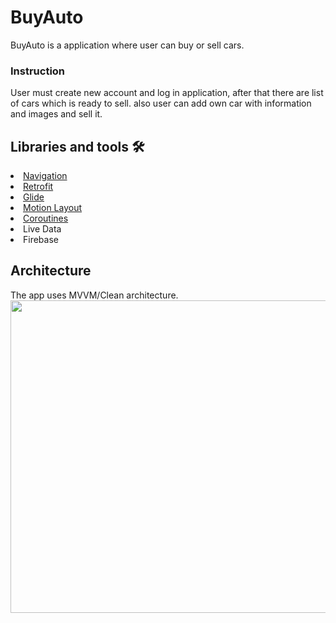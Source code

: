 # BuyAuto
BuyAuto is a application where user can buy or sell cars.


### Instruction 
User must create new account and log in application, after that there are list of cars which is ready to sell. also user can add own car with information and images and sell it.
## Libraries and tools 🛠

<li><a href="https://developer.android.com/topic/libraries/architecture/navigation/">Navigation</a></li>
<li><a href="https://square.github.io/retrofit/">Retrofit</a></li>
<li><a href="https://github.com/bumptech/glide">Glide</a></li>
<li><a href="https://developer.android.com/training/constraint-layout/motionlayout">Motion Layout</a></li>
<li><a href="https://developer.android.com/kotlin/coroutines?gclid=Cj0KCQiAys2MBhDOARIsAFf1D1eT7lOBDkVKgWGWPVmRlnb-039V96gSlHKPbdhI3AD8VzsFoPgX7DAaAg49EALw_wcB&gclsrc=aw.ds">Coroutines</a></li>
<li>Live Data</li>
<li>Firebase</li>

## Architecture

The app uses MVVM/Clean architecture.
<img src ="https://miro.medium.com/max/772/1*3z8ArkV_C1nQ94TFzas_pQ.jpeg" width="700" height ="500">

<pre><code>

</code></pre>
